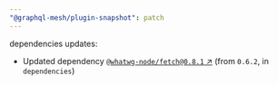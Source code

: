 ```yaml
---
"@graphql-mesh/plugin-snapshot": patch
---
```

dependencies updates:
  - Updated dependency [`@whatwg-node/fetch@0.8.1` ↗︎](https://www.npmjs.com/package/@whatwg-node/fetch/v/0.8.1) (from `0.6.2`, in `dependencies`)
